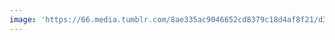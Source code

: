 ```yaml
---
image: 'https://66.media.tumblr.com/8ae335ac9046652cd8379c18d4af8f21/d36b66d38f8bbea7-c4/s1280x1920/fe97151f72984078082af7cda82820efcafca71f.jpg'
---
```

